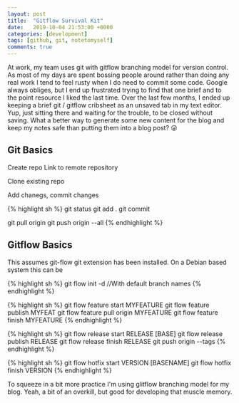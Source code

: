 ```yaml
---
layout: post
title:  "Gitflow Survival Kit"
date:   2019-10-04 21:53:00 +0000
categories: [development]
tags: [github, git, notetomyself]
comments: true
---
```


At work, my team uses git with gitflow branching model for version control. As most of my days are spent bossing people around rather than doing any real work I tend to feel rusty when I do need to commit some code. Google always obliges, but I end up frustrated trying to find that one brief and to the point resource I liked the last time. Over the last few months, I ended up keeping a brief git / gitflow cribsheet as an unsaved tab in my text editor. Yup, just sitting there and waiting for the trouble, to be closed without saving. What a better way to generate some new content for the blog and keep my notes safe than putting them into a blog post? :stuck_out_tongue_winking_eye:

## Git Basics

Create repo 
Link to remote repository

Clone existing repo

Add chanegs, commit changes

{% highlight sh %}
git status
git add .
git commit 

git pull origin
git push origin --all
{% endhighlight %}


## Gitflow Basics

This assumes git-flow git extension has been installed. On a Debian based system this can be 


{% highlight sh %}
git flow init -d  //With default branch names
{% endhighlight %}


{% highlight sh %}
git flow feature start MYFEATURE
git flow feature publish MYFEAT
git flow feature pull origin MYFEATURE
git flow feature finish MYFEATURE
{% endhighlight %}


{% highlight sh %}
git flow release start RELEASE [BASE]
git flow release publish RELEASE
git flow release finish RELEASE
git push origin --tags
{% endhighlight %}

{% highlight sh %}
git flow hotfix start VERSION [BASENAME]
git flow hotfix finish VERSION
{% endhighlight %}



To squeeze in a bit more practice I'm using glitflow branching model for my blog. Yeah, a bit of an overkill, but good for developing that muscle memory. 


